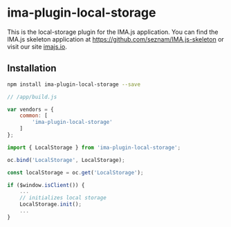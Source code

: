 # ima-plugin-local-storage

This is the local-storage plugin for the IMA.js application. 
You can find the IMA.js skeleton application at
<https://github.com/seznam/IMA.js-skeleton> or visit our site
[imajs.io](https://imajs.io).

## Installation

```bash
npm install ima-plugin-local-storage --save
```

```javascript
// /app/build.js

var vendors = {
	common: [
        'ima-plugin-local-storage'
	]
};
```
```javascript
import { LocalStorage } from 'ima-plugin-local-storage';

oc.bind('LocalStorage', LocalStorage);
```
```javascript
const localStorage = oc.get('LocalStorage');

if ($window.isClient()) {
	...
	// initializes local storage
	LocalStorage.init();
	...
}
```
